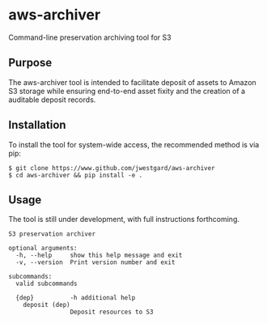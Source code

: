 # aws-archiver
Command-line preservation archiving tool for S3

## Purpose
The aws-archiver tool is intended to facilitate deposit of assets to Amazon S3 storage while ensuring end-to-end asset fixity and the creation of a auditable deposit records.

## Installation
To install the tool for system-wide access, the recommended method is via pip:
```
$ git clone https://www.github.com/jwestgard/aws-archiver
$ cd aws-archiver && pip install -e .
```

## Usage
The tool is still under development, with full instructions forthcoming.
```
S3 preservation archiver

optional arguments:
  -h, --help     show this help message and exit
  -v, --version  Print version number and exit

subcommands:
  valid subcommands

  {dep}          -h additional help
    deposit (dep)
                 Deposit resources to S3
```

